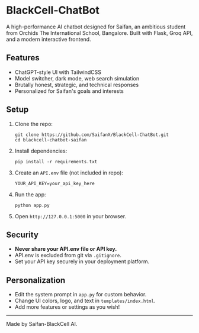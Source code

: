 # BlackCell-ChatBot

A high-performance AI chatbot designed for Saifan, an ambitious student from Orchids The International School, Bangalore. Built with Flask, Groq API, and a modern interactive frontend.

## Features
- ChatGPT-style UI with TailwindCSS
- Model switcher, dark mode, web search simulation
- Brutally honest, strategic, and technical responses
- Personalized for Saifan's goals and interests

## Setup
1. Clone the repo:
   ```
   git clone https://github.com/SaifanX/BlackCell-ChatBot.git
   cd blackcell-chatbot-saifan
   ```
2. Install dependencies:
   ```
   pip install -r requirements.txt
   ```
3. Create an `API.env` file (not included in repo):
   ```
   YOUR_API_KEY=your_api_key_here
   ```
4. Run the app:
   ```
   python app.py
   ```
5. Open `http://127.0.0.1:5000` in your browser.

## Security
- **Never share your API.env file or API key.**
- API.env is excluded from git via `.gitignore`.
- Set your API key securely in your deployment platform.

## Personalization
- Edit the system prompt in `app.py` for custom behavior.
- Change UI colors, logo, and text in `templates/index.html`.
- Add more features or settings as you wish!

---
Made by Saifan-BlackCell AI.
